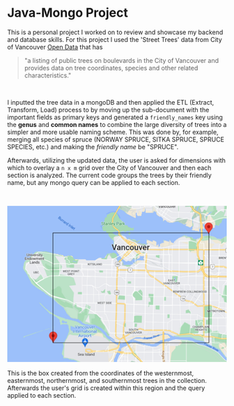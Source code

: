 # Java-Mongo Project

This is a personal project I worked on to review and showcase my backend and database skills. For this project I used the 'Street Trees' data from City of Vancouver [Open Data](https://opendata.vancouver.ca/pages/home/) that has

> "a listing of public trees on boulevards in the City of Vancouver and provides data on tree coordinates, species and other related characteristics."

<br />

I inputted the tree data in a mongoDB and then applied the ETL (Extract, Transform, Load) process to by moving up the sub-document with the important fields as primary keys and generated a `friendly_names` key using the **genus** and **common names** to combine the large diversity of trees into a simpler and more usable naming scheme. This was done by, for example, merging all species of spruce (NORWAY SPRUCE, SITKA SPRUCE, SPRUCE SPECIES, etc.) and making the _friendly name_ be "SPRUCE".

Afterwards, utilizing the updated data, the user is asked for dimensions with which to overlay a `n x m` grid over the City of Vancouver and then each section is analyzed. The current code groups the trees by their friendly name, but any mongo query can be applied to each section.

<br />

![square overlain on vancouver](squareOnMap.jpg#width:2%#center) 

This is the box created from the coordinates of the westernmost, easternmost, northernmost, and southernmost trees in the collection. Afterwards the user's grid is created within this region and the query applied to each section.